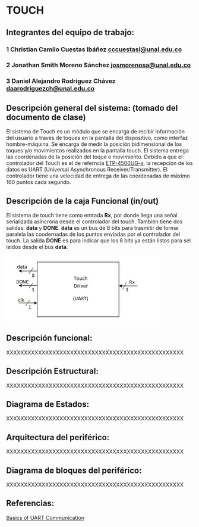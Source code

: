 # TOUCH

## Integrantes del equipo de trabajo:

### 1 Christian Camilo Cuestas Ibáñez cccuestasi@unal.edu.co

### 2 Jonathan Smith Moreno Sánchez josmorenosa@unal.edu.co

### 3 Daniel Alejandro Rodríguez Chávez daarodriguezch@unal.edu.co


## Descripción general del sistema: (tomado del documento de clase)

El sistema de Touch es un módulo que se encarga de recibir información del usuario a traves de toques en la pantalla del dispositivo, como interfaz hombre-máquina. Se encarga de medir la posición bidimensional de los toques y/o movimientos realizados en la pantalla touch. El sistema entrega las coordenadas de la posición del toque o movimiento. Debido a  que el controlador del Touch es el de referncia [ETP-4500UG-x](https://github.com/Fabeltranm/FPGA-Game-D1/blob/master/HW/RTL/07TOUCH/Version_02/01%20datasheet/etp-4500ug-b.pdf), la recepción de los datos es UART (Universal Asynchronous Receiver/Transmitter). El controlador tiene una velocidad de entrega de las coordenadas de máximo 160 puntos cada segundo. 
## Descripción de la caja Funcional  (in/out)

El sistema de touch tiene como entrada **Rx**, por donde llega una señal serializada asíncrona desde el controlador del touch. También tiene dos salidas: **data** y **DONE**. **data** es un bus de 8 bits para trasmitir de forma paralela las coodernadas de los puntos enviadas por el controlador del touch. La salida **DONE** es para indicar que los 8 bits ya están listos para sel leídos desde el bus **data**.

![](https://github.com/Fabeltranm/FPGA-Game-D1/blob/master/HW/RTL/07TOUCH/Version_02/03%20document/img/TouchDiagramaCajaNegra.jpg)

## Descripción funcional:

XXXXXXXXXXXXXXXXXXXXXXXXXXXXXXXXXXXXXXXXXXXXXXXXXX

## Descripción Estructural:

XXXXXXXXXXXXXXXXXXXXXXXXXXXXXXXXXXXXXXXXXXXXXXXXXX
## Diagrama de Estados:

XXXXXXXXXXXXXXXXXXXXXXXXXXXXXXXXXXXXXXXXXXXXXXXXXX

## Arquitectura del periférico:

XXXXXXXXXXXXXXXXXXXXXXXXXXXXXXXXXXXXXXXXXXXXXXXXXX

## Diagrama de bloques del periférico:

XXXXXXXXXXXXXXXXXXXXXXXXXXXXXXXXXXXXXXXXXXXXXXXXXX

## Referencias:

[Basics of UART Communication](http://www.circuitbasics.com/basics-uart-communication/)
